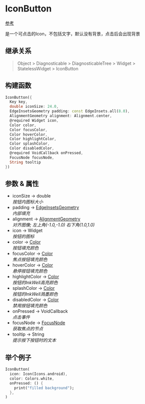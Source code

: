 # IconButton

[参考](https://api.flutter.dev/flutter/material/IconButton-class.html)

是一个可点击的Icon，不包括文字，默认没有背景，点击后会出现背景

## 继承关系

> Object > Diagnosticable > DiagnosticableTree > Widget > StatelessWidget > IconButton

## 构建函数

```dart
IconButton({
  Key key,
  double iconSize: 24.0,
  EdgeInsetsGeometry padding: const EdgeInsets.all(8.0),
  AlignmentGeometry alignment: Alignment.center,
  @required Widget icon,
  Color color,
  Color focusColor,
  Color hoverColor,
  Color highlightColor,
  Color splashColor,
  Color disabledColor,
  @required VoidCallback onPressed,
  FocusNode focusNode,
  String tooltip
})
```

## 参数 & 属性

- iconSize → double  
  *按钮内图标大小*
- padding → [EdgeInsetsGeometry](https://api.flutter.dev/flutter/painting/EdgeInsetsGeometry-class.html)  
  *内部填充*
- alignment → [AlignmentGeometry](#AlignmentGeometry)  
  *对齐图像; 左上角(-1.0,-1.0) 右下角(1.0,1.0)*
- icon → Widget  
  *按钮的图标*
- color → [Color](#Color)  
  *按钮填充颜色*
- focusColor → [Color](#Color)  
  *焦点按钮填充颜色*
- hoverColor → [Color](#Color)  
  *悬停按钮填充颜色*
- highlightColor → [Color](#Color)  
  *按钮的InkWell高亮颜色*
- splashColor → [Color](#Color)  
  *按钮的InkWell溅墨颜色*
- disabledColor → [Color](#Color)  
  *禁用按钮填充颜色*
- onPressed → VoidCallback  
  *点击事件*
- focusNode → [FocusNode](https://api.flutter.dev/flutter/widgets/FocusNode-class.html)  
  *获取焦点的节点*
- tooltip → String  
  *提示按下按钮时的文本*

## 举个例子

```dart
IconButton(
  icon: Icon(Icons.android),
  color: Colors.white,
  onPressed: () {
    print("filled background");
  },
)
```

